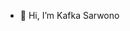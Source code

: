- 👋 Hi, I’m Kafka Sarwono


<!---
kafka-sarwono/kafka-sarwono is a ✨ special ✨ repository because its `README.md` (this file) appears on your GitHub profile.
You can click the Preview link to take a look at your changes.
- 👀 I’m interested in 
- 🌱 I’m currently learning
- 💞️ I’m looking to collaborate on ...
- 📫 How to reach me ...
--->
